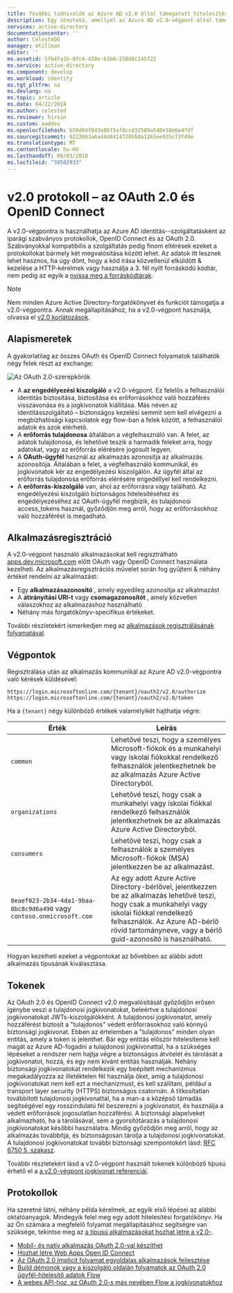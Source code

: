 ```yaml
---
title: További tudnivalók az Azure AD v2.0 által támogatott hitelesítési protokollok |} A Microsoft Docs
description: Egy útmutató, amellyel az Azure AD v2.0-végpont által támogatott protokollok.
services: active-directory
documentationcenter: ''
author: CelesteDG
manager: mtillman
editor: ''
ms.assetid: 5fb4fa1b-8fc4-438e-b3b0-258d8c145f22
ms.service: active-directory
ms.component: develop
ms.workload: identity
ms.tgt_pltfrm: na
ms.devlang: na
ms.topic: article
ms.date: 04/22/2018
ms.author: celested
ms.reviewer: hirsin
ms.custom: aaddev
ms.openlocfilehash: b50d04f843e86f5af8ccd32589a540e38e6e47df
ms.sourcegitcommit: 9222063a6a44d4414720560a1265ee935c73f49e
ms.translationtype: MT
ms.contentlocale: hu-HU
ms.lasthandoff: 08/03/2018
ms.locfileid: "39502933"
---
```

# <a name="v20-protocols---oauth-20--openid-connect"></a>v2.0 protokoll – az OAuth 2.0 és OpenID Connect
A v2.0-végpontra is használhatja az Azure AD identitás--szolgáltatásként az iparági szabványos protokollok, OpenID Connect és az OAuth 2.0. Szabványokkal kompatibilis a szolgáltatás pedig finom eltérések ezeket a protokollokat bármely két megvalósítása között lehet. Az adatok itt lesznek lehet hasznos, ha úgy dönt, hogy a kód írása közvetlenül elküldött & kezelése a HTTP-kérelmek vagy használja a 3. fél nyílt forráskódú kódtár, nem pedig az egyik a [nyissa meg a forráskódtárak](active-directory-v2-libraries.md).

> [!NOTE]
> Nem minden Azure Active Directory-forgatókönyvet és funkciót támogatja a v2.0-végpontra. Annak megállapításához, ha a v2.0-végpont használja, olvassa el [v2.0 korlátozások](active-directory-v2-limitations.md).
>
>

## <a name="the-basics"></a>Alapismeretek
A gyakorlatilag az összes OAuth és OpenID Connect folyamatok találhatók négy felek részt az exchange:

![Az OAuth 2.0-szerepkörök](../../media/active-directory-v2-flows/protocols_roles.png)

* A **az engedélyezési kiszolgáló** a v2.0-végpont. Ez felelős a felhasználói identitás biztosítása, biztosítása és erőforrásokhoz való hozzáférés visszavonása és a jogkivonatok kiállítása. Más néven az identitásszolgáltató – biztonságos kezelési semmit sem kell elvégezni a megbízhatósági kapcsolatok egy flow-ban a felek között, a felhasználói adatok és azok elérhető.
* A **erőforrás tulajdonosa** általában a végfelhasználó van. A felet, az adatok tulajdonosa, és lehetővé teszik a harmadik feleket arra, hogy adatokat, vagy az erőforrás elérésére jogosult legyen.
* A **OAuth-ügyfél** használ az alkalmazás azonosítja az alkalmazás azonosítója. Általában a felet, a végfelhasználó kommunikál, és jogkivonatok kér az engedélyezési kiszolgálón. Az ügyfél által az erőforrás tulajdonosa erőforrás elérésére engedéllyel kell rendelkezni.
* A **erőforrás-kiszolgáló** van, ahol az erőforrásra vagy található. Az engedélyezési kiszolgáló biztonságos hitelesítéséhez és engedélyezéséhez az OAuth-ügyfél megbízik, és tulajdonosi access_tokens használ, győződjön meg arról, hogy az erőforrásokhoz való hozzáférést is megadható.

## <a name="app-registration"></a>Alkalmazásregisztráció
A v2.0-végpont használó alkalmazásokat kell regisztrálható [apps.dev.microsoft.com](https://apps.dev.microsoft.com/?referrer=https://azure.microsoft.com/documentation/articles&deeplink=/appList) előtt OAuth vagy OpenID Connect használata kezelheti. Az alkalmazásregisztrációs művelet során fog gyűjteni & néhány értéket rendelni az alkalmazást:

* Egy **alkalmazásazonosító** , amely egyedileg azonosítja az alkalmazást
* A **átirányítási URI-t** vagy **csomagazonosítót** , amely közvetlen válaszokhoz az alkalmazáshoz használható
* Néhány más forgatókönyv-specifikus értékeket.

További részletekért ismerkedjen meg az [alkalmazások regisztrálásának folyamatával](quickstart-v2-register-an-app.md).

## <a name="endpoints"></a>Végpontok
Regisztrálása után az alkalmazás kommunikál az Azure AD v2.0-végpontra való kérések küldésével:

```
https://login.microsoftonline.com/{tenant}/oauth2/v2.0/authorize
https://login.microsoftonline.com/{tenant}/oauth2/v2.0/token
```

Ha a `{tenant}` négy különböző értékek valamelyikét hajthatja végre:

| Érték | Leírás |
| --- | --- |
| `common` |Lehetővé teszi, hogy a személyes Microsoft-fiókok és a munkahelyi vagy iskolai fiókokkal rendelkező felhasználók jelentkezhetnek be az alkalmazás Azure Active Directoryból. |
| `organizations` |Lehetővé teszi, hogy csak a munkahelyi vagy iskolai fiókkal rendelkező felhasználók jelentkezhetnek be az alkalmazás Azure Active Directoryból. |
| `consumers` |Lehetővé teszi, hogy csak a felhasználók a személyes Microsoft-fiókok (MSA) jelentkezzen be az alkalmazást. |
| `8eaef023-2b34-4da1-9baa-8bc8c9d6a490` vagy `contoso.onmicrosoft.com` |Az egy adott Azure Active Directory-bérlővel, jelentkezzen be az alkalmazás lehetővé teszi, hogy csak a munkahelyi vagy iskolai fiókkal rendelkező felhasználók. Az Azure AD-bérlő rövid tartományneve, vagy a bérlő guid-azonosító is használható. |

Hogyan kezelheti ezeket a végpontokat az bővebben az alábbi adott alkalmazás típusának kiválasztása.

## <a name="tokens"></a>Tokenek
Az OAuth 2.0 és OpenID Connect v2.0 megvalósítását győződjön erősen igénybe veszi a tulajdonosi jogkivonatokat, beleértve a tulajdonosi jogkivonatokat JWTs-kiszolgálókként. A tulajdonosi jogkivonatot, amely hozzáférést biztosít a "tulajdonos" védett erőforrásokhoz való könnyű biztonsági jogkivonat. Ebben az értelemben a "tulajdonos" minden olyan entitás, amely a token is jelenthet. Bár egy entitás először hitelesítenie kell magát az Azure AD-fogadni a tulajdonosi jogkivonattal, ha a szükséges lépéseket a rendszer nem hajtja végre a biztonságos átvitelét és tárolását a jogkivonatot, hozzá, és egy nem kívánt entitás használják. Néhány biztonsági jogkivonatokat rendelkezik egy beépített mechanizmus megakadályozza az illetéktelen fél használja őket, amíg a tulajdonosi jogkivonatokat nem kell ezt a mechanizmust, és kell szállítani, például a transport layer security (HTTPS) biztonságos csatornán. A titkosítatlan továbbított tulajdonosi jogkivonattal, ha a man-a a középső támadás segítségével egy rosszindulatú fél beszerezni a jogkivonatot, és használja a védett erőforrások jogosulatlan hozzáférési. A biztonsági alapelveket alkalmazható, ha a tárolásával, sem a gyorsítótárazás a tulajdonosi jogkivonatokat későbbi használatra. Mindig győződjön meg arról, hogy az alkalmazás továbbítja, és biztonságosan tárolja a tulajdonosi jogkivonatokat. A tulajdonosi jogkivonatokat további biztonsági szempontokért lásd: [RFC 6750 5. szakasz](http://tools.ietf.org/html/rfc6750).

További részletekért lásd a v2.0-végpont használt tokenek különböző típusú érhető el a [a v2.0-végpont jogkivonat referenciái](active-directory-v2-tokens.md).

## <a name="protocols"></a>Protokollok
Ha szeretné látni, néhány példa kérelmek, az egyik első lépései az alábbi oktatóanyagok. Mindegyik felel meg egy adott hitelesítési forgatókönyv. Ha az Ön számára a megfelelő folyamat megállapításához segítségre van szüksége, tekintse meg az [a típusú alkalmazásokat hozhat létre a v2.0-](active-directory-v2-flows.md).

* [Mobil- és natív alkalmazás OAuth 2.0-val készíthet](active-directory-v2-protocols-oauth-code.md)
* [Hozhat létre Web Apps Open ID Connect](active-directory-v2-protocols-oidc.md)
* [Az OAuth 2.0 Implicit folyamat egyoldalas alkalmazások fejlesztése](active-directory-v2-protocols-implicit.md)
* [Build démonok vagy a kiszolgáló oldalán folyamatok az OAuth 2.0 ügyfél-hitelesítő adatok Flow](active-directory-v2-protocols-oauth-client-creds.md)
* [A webes API-hoz, az OAuth 2.0-s más nevében Flow a jogkivonatokhoz](active-directory-v2-protocols-oauth-on-behalf-of.md)
